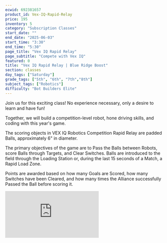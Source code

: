 ```yaml
---
ecwid: 692381657
product_id: Vex-IQ-Rapid-Relay
price: 195
inventory: 5
category: "Subscription Classes"
start_date: ""
end_date: "2025-06-03"
start_time: "3:30"
end_time: "5:30"
page_title: "Vex IQ Rapid Relay"
page_subtitle: "Compete with Vex IQ"
featured: 0
title: "Vex IQ Rapid Relay | Blue Ridge Boost"
section: classes
day_tags: ["Saturday"]
grade_tags: ["5th", "6th", "7th","8th"]
subject_tags: ["Robotics"]
difficulty: "Bot Builders Elite"
---
```

Join us for this exciting class! No experience necessary, only a desire to learn and have fun!

Together, we will build a competition-level robot, hone driving skills, and coding with this year's game.

The scoring objects in VEX IQ Robotics Competition Rapid Relay are padded Balls, approximately 6" in diameter.

The primary objectives of the game are to Pass the Balls between Robots, score Balls through Targets, and Clear Switches. Balls are introduced to the field through the Loading Station or, during the last 15 seconds of a Match, a Rapid Load Zone.

Points are awarded based on how many Goals are Scored, how many Switches have been Cleared, and how many times the Alliance successfully Passed the Ball before scoring it. 

<iframe src="https://www.youtube.com/watch?v=aa0B7kNHpg" frameborder="0" allowfullscreen=""></iframe>

